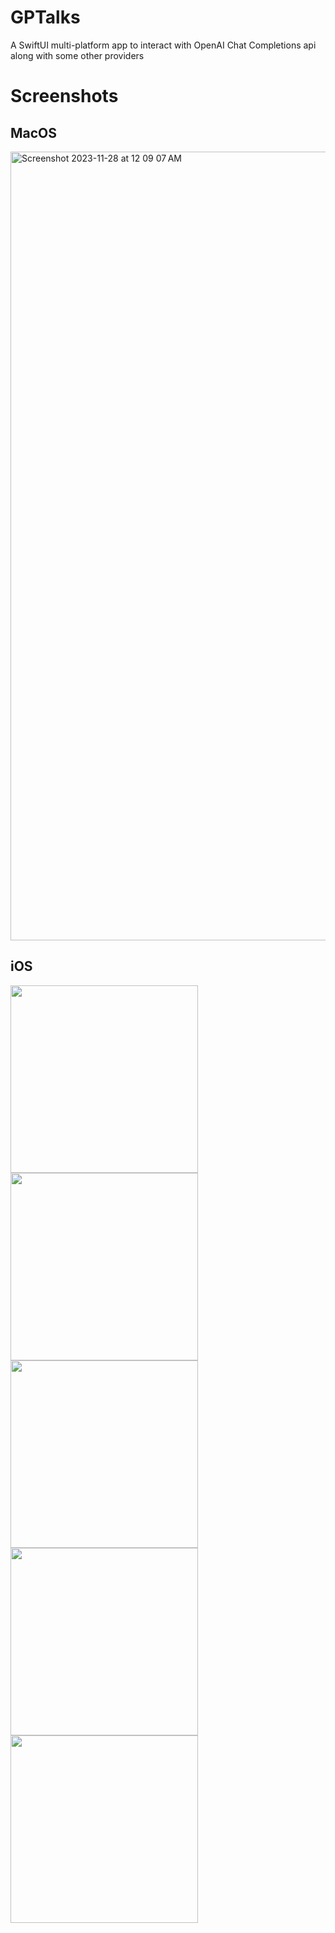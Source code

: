 # GPTalks

A SwiftUI multi-platform app to interact with OpenAI Chat Completions api along with some other providers

# Screenshots

## MacOS
<img width="1262" alt="Screenshot 2023-11-28 at 12 09 07 AM" src="https://github.com/SilverMarcs/GPTalks/assets/77480421/81216934-52ce-4555-bd44-81a3d3d2f0f6">

## iOS

<img src="https://github.com/SilverMarcs/GPTalks/assets/77480421/8c3ec708-3f28-441c-90c9-f2fd561bc692" width="300">
<img src="https://github.com/SilverMarcs/GPTalks/assets/77480421/5a1c9ab2-50da-49b3-b74c-70585b4e9889" width="300">
<img src="https://github.com/SilverMarcs/GPTalks/assets/77480421/dcee84c9-4a7d-49ad-bdb8-11cff39cf9ee" width="300">
<img src="https://github.com/SilverMarcs/GPTalks/assets/77480421/bb4f0d20-b62b-49fe-807d-ea8d3b04c229" width="300">
<img src="https://github.com/SilverMarcs/GPTalks/assets/77480421/b694a76c-90a2-4e58-b649-f46fe81fbb16" width="300">



